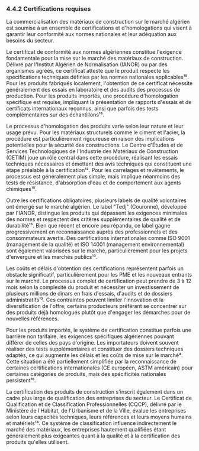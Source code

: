 ### 4.4.2 Certifications requises

La commercialisation des matériaux de construction sur le marché algérien est soumise à un ensemble de certifications et d'homologations qui visent à garantir leur conformité aux normes nationales et leur adéquation aux besoins du secteur.

Le certificat de conformité aux normes algériennes constitue l'exigence fondamentale pour la mise sur le marché des matériaux de construction. Délivré par l'Institut Algérien de Normalisation (IANOR) ou par des organismes agréés, ce certificat atteste que le produit respecte les spécifications techniques définies par les normes nationales applicables¹⁵. Pour les produits fabriqués localement, l'obtention de ce certificat nécessite généralement des essais en laboratoire et des audits des processus de production. Pour les produits importés, une procédure d'homologation spécifique est requise, impliquant la présentation de rapports d'essais et de certificats internationaux reconnus, ainsi que parfois des tests complémentaires sur des échantillons¹⁶.

Le processus d'homologation des produits varie selon leur nature et leur usage prévu. Pour les matériaux structurels comme le ciment et l'acier, la procédure est particulièrement rigoureuse en raison des implications potentielles pour la sécurité des constructions. Le Centre d'Études et de Services Technologiques de l'Industrie des Matériaux de Construction (CETIM) joue un rôle central dans cette procédure, réalisant les essais techniques nécessaires et émettant des avis techniques qui constituent une étape préalable à la certification¹². Pour les carrelages et revêtements, le processus est généralement plus simple, mais implique néanmoins des tests de résistance, d'absorption d'eau et de comportement aux agents chimiques¹⁵.

Outre les certifications obligatoires, plusieurs labels de qualité volontaires ont émergé sur le marché algérien. Le label "Tedj" (Couronne), développé par l'IANOR, distingue les produits qui dépassent les exigences minimales des normes et respectent des critères supplémentaires de qualité et de durabilité¹⁵. Bien que récent et encore peu répandu, ce label gagne progressivement en reconnaissance auprès des professionnels et des consommateurs avertis. Des certifications internationales comme ISO 9001 (management de la qualité) et ISO 14001 (management environnemental) sont également valorisées sur le marché, particulièrement pour les projets d'envergure et les marchés publics¹³.

Les coûts et délais d'obtention des certifications représentent parfois un obstacle significatif, particulièrement pour les PME et les nouveaux entrants sur le marché. Le processus complet de certification peut prendre de 3 à 12 mois selon la complexité du produit et nécessiter un investissement de plusieurs millions de dinars en frais d'essais, d'audits et de dossiers administratifs¹³. Ces contraintes peuvent limiter l'innovation et la diversification de l'offre, certains producteurs préférant se concentrer sur des produits déjà homologués plutôt que d'engager les démarches pour de nouvelles références.

Pour les produits importés, le système de certification constitue parfois une barrière non tarifaire, les exigences spécifiques algériennes pouvant différer de celles des pays d'origine. Les importateurs doivent souvent réaliser des tests supplémentaires et constituer des dossiers techniques adaptés, ce qui augmente les délais et les coûts de mise sur le marché⁴. Cette situation a été partiellement simplifiée par la reconnaissance de certaines certifications internationales (CE européen, ASTM américain) pour certaines catégories de produits, mais des spécificités nationales persistent¹⁶.

La certification des produits de construction s'inscrit également dans un cadre plus large de qualification des entreprises du secteur. Le Certificat de Qualification et de Classification Professionnelles (CQCP), délivré par le Ministère de l'Habitat, de l'Urbanisme et de la Ville, évalue les entreprises selon leurs capacités techniques, leurs références et leurs moyens humains et matériels¹⁴. Ce système de classification influence indirectement le marché des matériaux, les entreprises hautement qualifiées étant généralement plus exigeantes quant à la qualité et à la certification des produits qu'elles utilisent.
